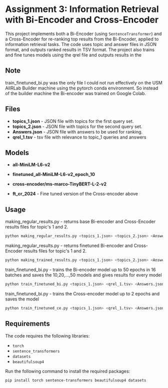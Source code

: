 
# Assignment 3: Information Retrieval with Bi-Encoder and Cross-Encoder

This project implements both a Bi-Encoder (using `SentenceTransformer`) and a Cross-Encoder for re-ranking top results from the Bi-Encoder, applied to information retrieval tasks. The code uses topic and answer files in JSON format, and outputs ranked results in TSV format. The project also trains and fine tunes models using the qrel file and outputs results in the 

## Note 
train_finetuned_bi.py was the only file I could not run effectively on the USM AIIRLab Builder machine using the pytorch conda environment. So instead of the builder machine the Bi-encoder was trained on Google Colab.

## Files

- **topics_1.json** - JSON file with topics for the first query set.
- **topics_2.json** - JSON file with topics for the second query set.
- **Answers.json** - JSON file with answers to be used for ranking.
- **qrel_1.tsv** - tsv file with relevance to topic_1 queries and answers

## Models
- **all-MiniLM-L6-v2** 
- **finetuned_all-MiniLM-L6-v2_epoch_10**

- **cross-encoder/ms-marco-TinyBERT-L-2-v2** 
- **ft_cr_2024** - Fine tuned version of the Cross-encoder above

## Usage 
making_regular_results.py - returns base Bi-encoder and Cross-Encoder results files for 
topic's 1 and 2.
``` bash
python making_regular_results.py <topics_1.json> <topics_2.json> <Answers.json>
```
making_regular_results.py - returns finetuned Bi-encoder and Cross-Encoder results files for 
topic's 1 and 2.
``` bash
python making_trained_results.py <topics_1.json> <topics_2.json> <Answers.json>
```
train_finetuned_bi.py - trains the Bi-encoder model up to 50 epochs in 16 batches and saves the 10,20,...,50 models and gives results for every model
``` bash
python train_finetuned_bi.py <topics_1.json> <qrel_1.tsv> <Answers.json>
```
train_finetuned_bi.py - trains the Cross-encoder model up to 2 epochs and saves the model
``` bash
python train_finetuned_ce.py <topics_1.json> <qrel_1.tsv> <Answers.json>
```

## Requirements

The code requires the following libraries:
- `torch`
- `sentence_transformers`
- `datasets`
- `beautifulsoup4`

Run the following command to install the required packages:
```bash
pip install torch sentence-transformers beautifulsoup4 datasets
```





